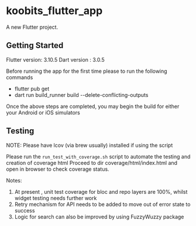 # koobits_flutter_app

A new Flutter project.

## Getting Started

Flutter version: 3.10.5
Dart version : 3.0.5

Before running the app for the first time please to run the following commands

- flutter pub get
- dart run build_runner build --delete-conflicting-outputs

Once the above steps are completed, you may begin the build for either your Android or iOS simulators

## Testing

NOTE: Please have lcov (via brew usually) installed if using the script

Please run the `run_test_with_coverage.sh` script to automate the testing and creation of coverage html
Proceed to dir coverage/html/index.html and open in browser to check coverage status.

Notes:

1) At present , unit test coverage for bloc and repo layers are 100%, whilst widget testing needs further work
2) Retry mechanism for API needs to be added to move out of error state to success
3) Logic for search can also be improved by using FuzzyWuzzy package



